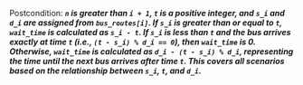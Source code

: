 Postcondition: ***`n` is greater than `i + 1`, `t` is a positive integer, and `s_i` and `d_i` are assigned from `bus_routes[i]`. If `s_i` is greater than or equal to `t`, `wait_time` is calculated as `s_i - t`. If `s_i` is less than `t` and the bus arrives exactly at time `t` (i.e., `(t - s_i) % d_i == 0`), then `wait_time` is 0. Otherwise, `wait_time` is calculated as `d_i - (t - s_i) % d_i`, representing the time until the next bus arrives after time `t`. This covers all scenarios based on the relationship between `s_i`, `t`, and `d_i`.***
